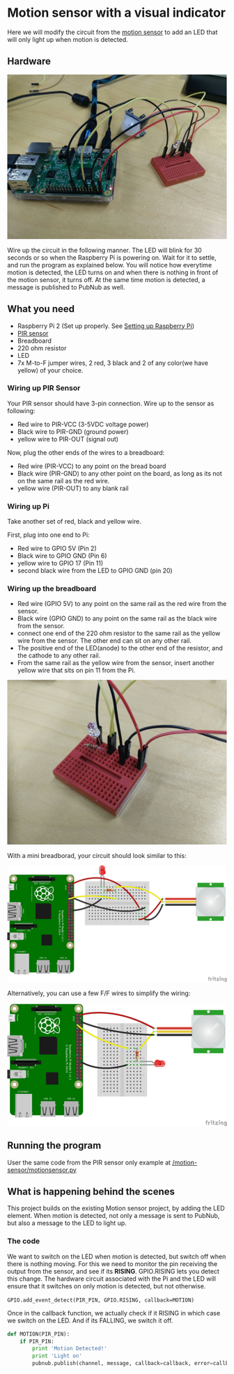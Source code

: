 # Motion sensor with a visual indicator

Here we will modify the circuit from the [motion sensor](../motion-sensor) to add an LED that will only light up when motion is detected. 

## Hardware

![image](../../images/PIR-LED/led.png)


Wire up the circuit in the following manner. The LED will blink for 30 seconds or so when the Raspberry Pi is powering on. Wait for it to settle, and run the program as explained below. You will notice how everytime motion is detected, the LED turns on and when there is nothing in front of the motion sensor, it turns off. At the same time motion is detected, a message is published to PubNub as well. 

## What you need 


- Raspberry Pi 2 (Set up properly. See [Setting up Raspberry Pi](../README.md))
- [PIR sensor](https://learn.adafruit.com/pir-passive-infrared-proximity-motion-sensor/overview)
- Breadboard
- 220 ohm resistor
- LED
- 7x M-to-F jumper wires, 2 red, 3 black and 2 of any color(we have yellow) of your choice.

### Wiring up PIR Sensor

Your PIR sensor should have 3-pin connection. 
Wire up to the sensor as following:

- Red wire to PIR-VCC (3-5VDC voltage power)
- Black wire to PIR-GND (ground power)
- yellow wire to PIR-OUT (signal out)

Now, plug the other ends of the wires to a breadboard:

- Red wire (PIR-VCC) to any point on the bread board
- Black wire (PIR-GND) to any other point on the board, as long as its not on the same rail as the red wire.
- yellow wire (PIR-OUT) to any blank rail 

### Wiring up Pi

Take another set of red, black and yellow wire.

First, plug into one end to Pi:

- Red wire to GPIO 5V (Pin 2)
- Black wire to GPIO GND (Pin 6)
- yellow wire to GPIO 17 (Pin 11)
- second black wire from the LED to GPIO GND (pin 20)

### Wiring up the breadboard

- Red wire (GPIO 5V) to any point on the same rail as the red wire from the sensor.
- Black wire (GPIO GND) to any point on the same rail as the black wire from the sensor.
- connect one end of the 220 ohm resistor to the same rail as the yellow wire from the sensor. The other end can sit on any other rail. 
- The positive end of the LED(anode) to the other end of the resistor, and the cathode to any other rail.
- From the same rail as the yellow wire from the sensor, insert another yellow wire that sits on pin 11 from the Pi.

![image](../../images/PIR-LED/breadboard.png)


With a mini breadborad, your circuit should look similar to this:


![image](../../images/PIR-LED/fritzing-pir-led-mini.png)


Alternatively, you can use a few F/F wires to simplify the wiring:

![image](../../images/PIR-LED/fritzing-pir-led-mini-03_bb.png)



## Running the program

User the same code from the PIR sensor only example at [/motion-sensor/motionsensor.py](../motion-sensor/motionsensor.py)


## What is happening behind the scenes

This project builds on the existing Motion sensor project, by adding the LED element. When motion is detected, not only a message is sent to PubNub, but also a message to the LED to light up. 

### The code 


We want to switch on the LED when motion is detected, but switch off when there is nothing moving. For this we need to monitor the pin receiving the output from the sensor, and see if its **RISING**. GPIO.RISING lets you detect this change. The hardware circuit associated with the Pi and the LED will ensure that it switches on only motion is detected, but not otherwise.

`GPIO.add_event_detect(PIR_PIN, GPIO.RISING, callback=MOTION)`

Once in the callback function, we actually check if it RISING in which case we switch on the LED. And if its FALLING, we switch it off. 

```python
def MOTION(PIR_PIN):
    if PIR_PIN:
        print 'Motion Detected!'
        print 'Light on'
        pubnub.publish(channel, message, callback=callback, error=callback)
```
